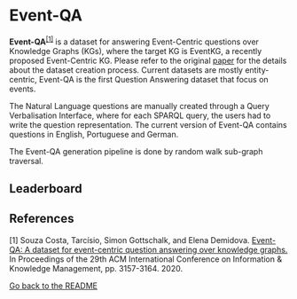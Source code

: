 # Event-QA

**Event-QA**<sup>[[1]](#myfootnote1)</sup> is a dataset for answering Event-Centric questions over Knowledge Graphs (KGs), where the target KG is EventKG, a recently proposed Event-Centric KG. 
Please refer to the original [paper](https://eventcqa.l3s.uni-hannover.de/paper.pdf) for the details about the dataset creation process. Current datasets are mostly entity-centric, 
Event-QA is the first Question Answering dataset that focus on events.

The Natural Language questions are manually created through a Query Verbalisation Interface, where for each SPARQL query, the users had to write the question representation. 
The current version of Event-QA contains questions in English, Portuguese and German.

The Event-QA generation pipeline is done by random walk sub-graph traversal. 

## Leaderboard

## References
<a name="myfootnote1">[1]</a> Souza Costa, Tarcísio, Simon Gottschalk, and Elena Demidova. [Event-QA: A dataset for event-centric question answering over knowledge graphs.](https://eventcqa.l3s.uni-hannover.de/paper.pdf) In Proceedings of the 29th ACM International Conference on Information & Knowledge Management, pp. 3157-3164. 2020.


[Go back to the README](../README.md)